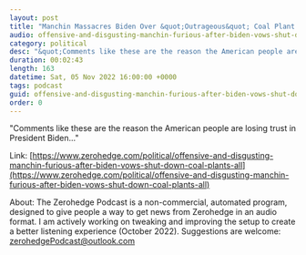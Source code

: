 ```yaml
---
layout: post
title: "Manchin Massacres Biden Over &quot;Outrageous&quot; Coal Plant Closure Comments, &quot;Divorced From Reality&quot;"
audio: offensive-and-disgusting-manchin-furious-after-biden-vows-shut-down-coal-plants-all-0
category: political
desc: "&quot;Comments like these are the reason the American people are losing trust in President Biden...&quot;"
duration: 00:02:43
length: 163
datetime: Sat, 05 Nov 2022 16:00:00 +0000
tags: podcast
guid: offensive-and-disgusting-manchin-furious-after-biden-vows-shut-down-coal-plants-all-0
order: 0
---
```

&quot;Comments like these are the reason the American people are losing trust in President Biden...&quot;

Link: [https://www.zerohedge.com/political/offensive-and-disgusting-manchin-furious-after-biden-vows-shut-down-coal-plants-all](https://www.zerohedge.com/political/offensive-and-disgusting-manchin-furious-after-biden-vows-shut-down-coal-plants-all)

About: The Zerohedge Podcast is a non-commercial, automated program, designed to give people a way to get news from Zerohedge in an audio format.  I am actively working on tweaking and improving the setup to create a better listening experience (October 2022).  Suggestions are welcome: [zerohedgePodcast@outlook.com](mailto:zerohedgePodcast@outlook.com)